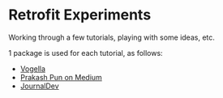 # Retrofit Experiments

Working through a few tutorials, playing with some ideas, etc.

1 package is used for each tutorial, as follows:

* [Vogella](https://www.vogella.com/tutorials/Retrofit/article.html)
* [Prakash Pun on Medium](https://medium.com/@prakash_pun/retrofit-a-simple-android-tutorial-48437e4e5a23)
* [JournalDev](https://www.journaldev.com/13639/retrofit-android-example-tutorial)